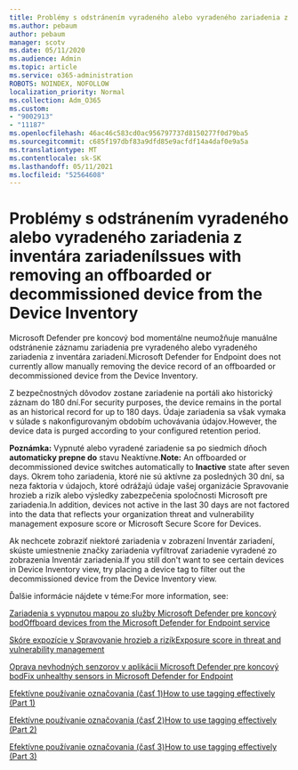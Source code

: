 ```yaml
---
title: Problémy s odstránením vyradeného alebo vyradeného zariadenia z inventára zariadení
ms.author: pebaum
author: pebaum
manager: scotv
ms.date: 05/11/2020
ms.audience: Admin
ms.topic: article
ms.service: o365-administration
ROBOTS: NOINDEX, NOFOLLOW
localization_priority: Normal
ms.collection: Adm_O365
ms.custom:
- "9002913"
- "11187"
ms.openlocfilehash: 46ac46c583cd0ac956797737d8150277f0d79ba5
ms.sourcegitcommit: c685f197dbf83a9dfd85e9acfdf14a4daf0e9a5a
ms.translationtype: MT
ms.contentlocale: sk-SK
ms.lasthandoff: 05/11/2021
ms.locfileid: "52564608"
---
```

# <a name="issues-with-removing-an-offboarded-or-decommissioned-device-from-the-device-inventory"></a><span data-ttu-id="8bc36-102">Problémy s odstránením vyradeného alebo vyradeného zariadenia z inventára zariadení</span><span class="sxs-lookup"><span data-stu-id="8bc36-102">Issues with removing an offboarded or decommissioned device from the Device Inventory</span></span>

<span data-ttu-id="8bc36-103">Microsoft Defender pre koncový bod momentálne neumožňuje manuálne odstránenie záznamu zariadenia pre vyradeného alebo vyradeného zariadenia z inventára zariadení.</span><span class="sxs-lookup"><span data-stu-id="8bc36-103">Microsoft Defender for Endpoint does not currently allow manually removing the device record of an offboarded or decommissioned device from the Device Inventory.</span></span>

<span data-ttu-id="8bc36-104">Z bezpečnostných dôvodov zostane zariadenie na portáli ako historický záznam do 180 dní.</span><span class="sxs-lookup"><span data-stu-id="8bc36-104">For security purposes, the device remains in the portal as an historical record for up to 180 days.</span></span> <span data-ttu-id="8bc36-105">Údaje zariadenia sa však vymaka v súlade s nakonfigurovaným obdobím uchovávania údajov.</span><span class="sxs-lookup"><span data-stu-id="8bc36-105">However, the device data is purged according to your configured retention period.</span></span>

<span data-ttu-id="8bc36-106">**Poznámka:** Vypnuté alebo vyradené zariadenie sa po siedmich dňoch **automaticky prepne do** stavu Neaktívne.</span><span class="sxs-lookup"><span data-stu-id="8bc36-106">**Note:** An offboarded or decommissioned device switches automatically to **Inactive** state after seven days.</span></span> <span data-ttu-id="8bc36-107">Okrem toho zariadenia, ktoré nie sú aktívne za posledných 30 dní, sa neza faktoria v údajoch, ktoré odrážajú údaje vašej organizácie Spravovanie hrozieb a rizík alebo výsledky zabezpečenia spoločnosti Microsoft pre zariadenia.</span><span class="sxs-lookup"><span data-stu-id="8bc36-107">In addition, devices not active in the last 30 days are not factored into the data that reflects your organization threat and vulnerability management exposure score or Microsoft Secure Score for Devices.</span></span>
 
<span data-ttu-id="8bc36-108">Ak nechcete zobraziť niektoré zariadenia v zobrazení Inventár zariadení, skúste umiestnenie značky zariadenia vyfiltrovať zariadenie vyradené zo zobrazenia Inventár zariadenia.</span><span class="sxs-lookup"><span data-stu-id="8bc36-108">If you still don't want to see certain devices in Device Inventory view, try placing a device tag to filter out the decommissioned device from the Device Inventory view.</span></span>

<span data-ttu-id="8bc36-109">Ďalšie informácie nájdete v téme:</span><span class="sxs-lookup"><span data-stu-id="8bc36-109">For more information, see:</span></span>

[<span data-ttu-id="8bc36-110">Zariadenia s vypnutou mapou zo služby Microsoft Defender pre koncový bod</span><span class="sxs-lookup"><span data-stu-id="8bc36-110">Offboard devices from the Microsoft Defender for Endpoint service</span></span>](/microsoft-365/security/defender-endpoint/offboard-machines.md)

[<span data-ttu-id="8bc36-111">Skóre expozície v Spravovanie hrozieb a rizík</span><span class="sxs-lookup"><span data-stu-id="8bc36-111">Exposure score in threat and vulnerability management</span></span>](/microsoft-365/security/defender-endpoint/tvm-exposure-score.md)

[<span data-ttu-id="8bc36-112">Oprava nevhodných senzorov v aplikácii Microsoft Defender pre koncový bod</span><span class="sxs-lookup"><span data-stu-id="8bc36-112">Fix unhealthy sensors in Microsoft Defender for Endpoint</span></span>](/microsoft-365/security/defender-endpoint/fix-unhealthy-sensors#inactive-devices.md)

[<span data-ttu-id="8bc36-113">Efektívne používanie označovania (časť 1)</span><span class="sxs-lookup"><span data-stu-id="8bc36-113">How to use tagging effectively (Part 1)</span></span>](https://techcommunity.microsoft.com/t5/microsoft-defender-for-endpoint/how-to-use-tagging-effectively-part-1/ba-p/1964058)

[<span data-ttu-id="8bc36-114">Efektívne používanie označovania (časť 2)</span><span class="sxs-lookup"><span data-stu-id="8bc36-114">How to use tagging effectively (Part 2)</span></span>](https://techcommunity.microsoft.com/t5/microsoft-defender-for-endpoint/how-to-use-tagging-effectively-part-2/ba-p/1962008)

[<span data-ttu-id="8bc36-115">Efektívne používanie označovania (časť 3)</span><span class="sxs-lookup"><span data-stu-id="8bc36-115">How to use tagging effectively (Part 3)</span></span>](https://techcommunity.microsoft.com/t5/microsoft-defender-for-endpoint/how-to-use-tagging-effectively-part-3/ba-p/1964073)




